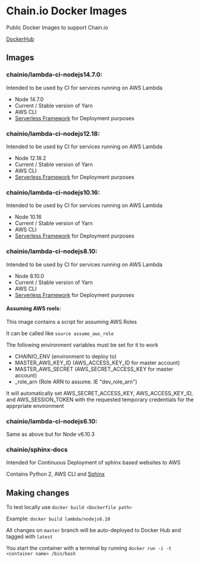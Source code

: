 # Chain.io Docker Images

Public Docker Images to support Chain.io

[DockerHub](https://hub.docker.com/r/chainio)

## Images


### chainio/lambda-ci-nodejs14.7.0:

Intended to be used by CI for services running on AWS Lambda

- Node 14.7.0
- Current / Stable version of Yarn
- AWS CLI
- [Serverless Framework](https://serverless.com/) for Deployment purposes
### chainio/lambda-ci-nodejs12.18:

Intended to be used by CI for services running on AWS Lambda

- Node 12.18.2
- Current / Stable version of Yarn
- AWS CLI
- [Serverless Framework](https://serverless.com/) for Deployment purposes

### chainio/lambda-ci-nodejs10.16:

Intended to be used by CI for services running on AWS Lambda

- Node 10.16
- Current / Stable version of Yarn
- AWS CLI
- [Serverless Framework](https://serverless.com/) for Deployment purposes


### chainio/lambda-ci-nodejs8.10:

Intended to be used by CI for services running on AWS Lambda

- Node 8.10.0
- Current / Stable version of Yarn
- AWS CLI
- [Serverless Framework](https://serverless.com/) for Deployment purposes

#### Assuming AWS roels:

This image contains a script for assuming AWS Roles

It can be called like `source assume_aws_role`

The following environment variables must be set for it to work

- CHAINIO_ENV (environment to deploy to)
- MASTER_AWS_KEY_ID (AWS_ACCESS_KEY_ID for master account)
- MASTER_AWS_SECRET (AWS_SECRET_ACCESS_KEY for master account)
- <environment>_role_arn (Role ARN to assume.  IE "dev_role_arn")

It will automatically set AWS_SECRET_ACCESS_KEY, AWS_ACCESS_KEY_ID, and AWS_SESSION_TOKEN with the requested temporary credentials for the apprpriate environment

### chainio/lambda-ci-nodejs6.10:

Same as above but for Node v6.10.3

### chainio/sphinx-docs

Intended for Continuous Deployment of sphinx based websites to AWS

Contains Python 2, AWS CLI and [Sphinx](http://www.sphinx-doc.org/en/stable/)

## Making changes

To test locally use `docker build <Dockerfile path>`

Example: `docker build lambda/nodejs6.10`

All changes on `master` branch will be auto-deployed to Docker Hub and tagged with `latest`

You start the container with a terminal by running `docker run -i -t <container name> /bin/bash`
